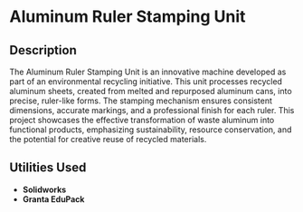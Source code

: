 <h1>Aluminum Ruler Stamping Unit</h1>

<h2>Description</h2>
The Aluminum Ruler Stamping Unit is an innovative machine developed as part of an environmental recycling initiative. This unit processes recycled aluminum sheets, created from melted and repurposed aluminum cans, into precise, ruler-like forms. The stamping mechanism ensures consistent dimensions, accurate markings, and a professional finish for each ruler. This project showcases the effective transformation of waste aluminum into functional products, emphasizing sustainability, resource conservation, and the potential for creative reuse of recycled materials.
<br />


<h2> Utilities Used</h2>

- <b>Solidworks</b> 
- <b>Granta EduPack</b>


